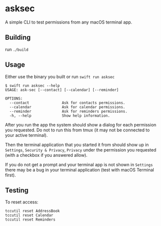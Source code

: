 # asksec

A simple CLI to test permissions from any macOS terminal app.

## Building

run `./build`

## Usage

Either use the binary you built or run `swift run asksec`

```
$ swift run asksec --help
USAGE: ask-sec [--contact] [--calendar] [--reminder]

OPTIONS:
  --contact               Ask for contacts permissions.
  --calendar              Ask for calendar permissions.
  --reminder              Ask for reminders permissions.
  -h, --help              Show help information.
```

After you run the app the system should show a dialog for each permission you requested. Do not to run this from tmux (it may not be connected to your active terminal).

Then the terminal application that you started it from should show up in `Settings`, `Security & Privacy`, `Privacy` under the permission you requested (with a checkbox if you answered allow).

If you do not get a prompt and your terminal app is not shown in `Settings` there may be a bug in your terminal application (test with macOS Terminal first).

## Testing

To reset access:

```
tccutil reset AddressBook
tccutil reset Calendar
tccutil reset Reminders
```
